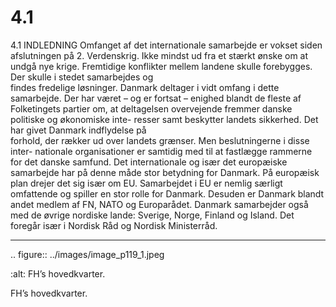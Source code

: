 # 4.1

4.1 
INDLEDNING
Omfanget af det internationale samarbejde er vokset siden afslutningen på 2. 
Verdenskrig. Ikke mindst ud fra et stærkt ønske om at undgå nye krige. Fremtidige 
konflikter	mellem	landene	skulle	forebygges.	Der	skulle	i	stedet	samarbejdes	og	
findes	fredelige	løsninger.	Danmark	deltager	i	vidt	omfang	i	dette	samarbejde.
Der	har	været	–	og	er	fortsat	–	enighed	blandt	de	fleste	af	Folketingets	partier	
om, at deltagelsen overvejende fremmer danske politiske og økonomiske inte-
resser	samt	beskytter	landets	sikkerhed.	Det	har	givet	Danmark	indflydelse	på	
forhold, der rækker ud over landets grænser. Men beslutningerne i disse inter-
nationale organisationer er samtidig med til at fastlægge rammerne for det 
danske samfund. Det internationale og især det europæiske samarbejde har på 
denne måde stor betydning for Danmark. 
På europæisk plan drejer det sig især om EU. Samarbejdet i EU er nemlig særligt 
omfattende og spiller en stor rolle for Danmark. Desuden er Danmark blandt 
andet medlem af FN, NATO og Europarådet. Danmark samarbejder også med 
de øvrige nordiske lande: Sverige, Norge, Finland og Island. Det foregår især i 
Nordisk Råd og Nordisk Ministerråd.
 
 ---

<!-- Figures extracted from nearby pages -->

.. figure:: ../images/image_p119_1.jpeg

   :alt: FH’s hovedkvarter.

   FH’s hovedkvarter.
